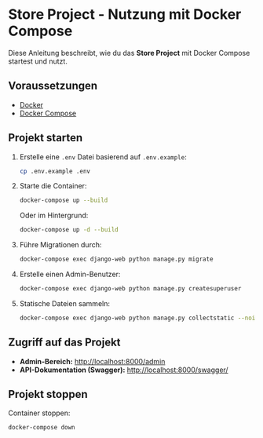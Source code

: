 # Store Project - Nutzung mit Docker Compose

Diese Anleitung beschreibt, wie du das **Store Project** mit Docker Compose startest und nutzt.

## Voraussetzungen
- [Docker](https://www.docker.com/get-started)
- [Docker Compose](https://docs.docker.com/compose/install/)

## Projekt starten
1. Erstelle eine `.env` Datei basierend auf `.env.example`:
   ```sh
   cp .env.example .env
   ```
2. Starte die Container:
   ```sh
   docker-compose up --build
   ```
   Oder im Hintergrund:
   ```sh
   docker-compose up -d --build
   ```
3. Führe Migrationen durch:
   ```sh
   docker-compose exec django-web python manage.py migrate
   ```
4. Erstelle einen Admin-Benutzer:
   ```sh
   docker-compose exec django-web python manage.py createsuperuser
   ```
5. Statische Dateien sammeln:
   ```sh
   docker-compose exec django-web python manage.py collectstatic --noinput
   ```

## Zugriff auf das Projekt
- **Admin-Bereich:** [http://localhost:8000/admin](http://localhost:8000/admin)
- **API-Dokumentation (Swagger):** [http://localhost:8000/swagger/](http://localhost:8000/swagger/)

## Projekt stoppen
Container stoppen:
```sh
docker-compose down
```
